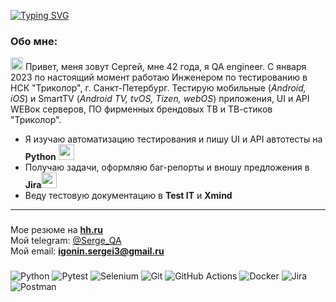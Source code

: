  [![Typing SVG](https://readme-typing-svg.herokuapp.com?color=%2336BCF7&lines=Hi+there,+I'm+Sergey)](https://git.io/typing-svg)

### Обо мне:
<img src="https://github.com/blackcater/blackcater/raw/main/images/Hi.gif" height="20"/></h1>   Привет, меня зовут Сергей, мне 42 года, я QA engineer. C января 2023 по настоящий момент работаю Инженером по тестированию в НСК "Триколор", г. Санкт-Петербург. Тестирую мобильные (*Android, iOS*) и SmartTV (*Android TV, tvOS, Tizen, webOS*) приложения, UI и API WEBок серверов, ПО фирменных брендовых ТВ и ТВ-стиков "Триколор".  
- Я изучаю автоматизацию тестирования и пишу UI и API автотесты на **Python** <img src="https://cdn.jsdelivr.net/gh/devicons/devicon@latest/icons/python/python-original.svg" height="25" width="25"/>
- Получаю задачи, оформляю баг-репорты и вношу предложения в **Jira**<img src="https://cdn.jsdelivr.net/gh/devicons/devicon@latest/icons/jira/jira-original.svg" height="25" width="25"/>
- Веду тестовую документацию в **Test IT** и **Xmind**  


___
###
Мое резюме на [**hh.ru**](https://spb.hh.ru/resume/84b46d0dff0e6c05eb0039ed1f4a333153696f)  
Мой telegram: [@Serge_QA](http://t-do.ru/aspia_ru "Telegram channel")  
Мой email: **<igonin.sergei3@gmail.ru>**
###

![Python](https://img.shields.io/badge/python-3670A0?style=for-the-badge&logo=python&logoColor=ffdd54)
![Pytest](https://img.shields.io/badge/pytest-%23ffffff.svg?style=for-the-badge&logo=pytest&logoColor=2f9fe3)
![Selenium](https://img.shields.io/badge/-selenium-%43B02A?style=for-the-badge&logo=selenium&logoColor=white)
![Git](https://img.shields.io/badge/git-%23F05033.svg?style=for-the-badge&logo=git&logoColor=white)
![GitHub Actions](https://img.shields.io/badge/github%20actions-%232671E5.svg?style=for-the-badge&logo=githubactions&logoColor=white)
![Docker](https://img.shields.io/badge/docker-%230db7ed.svg?style=for-the-badge&logo=docker&logoColor=white)
![Jira](https://img.shields.io/badge/jira-%230A0FFF.svg?style=for-the-badge&logo=jira&logoColor=white)
![Postman](https://img.shields.io/badge/Postman-FF6C37?style=for-the-badge&logo=postman&logoColor=white)


